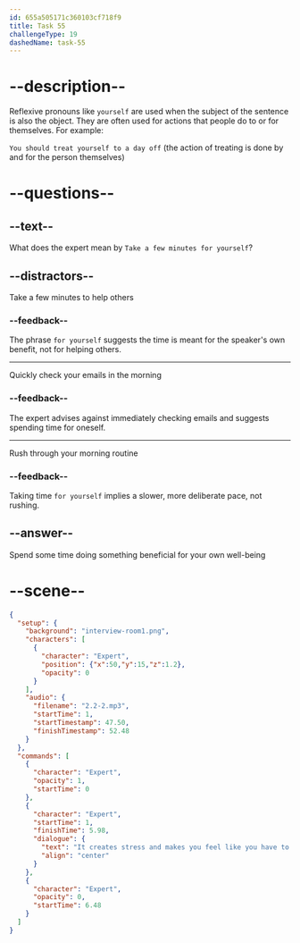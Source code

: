 ```yaml
---
id: 655a505171c360103cf718f9
title: Task 55
challengeType: 19
dashedName: task-55
---
```


<!-- (Audio) Expert: It creates stress and makes you have the sensation that you have to rush. Take a few minutes for yourself. -->

# --description--

Reflexive pronouns like `yourself` are used when the subject of the sentence is also the object. They are often used for actions that people do to or for themselves. For example:

`You should treat yourself to a day off` (the action of treating is done by and for the person themselves)

# --questions--

## --text--

What does the expert mean by `Take a few minutes for yourself`?

## --distractors--

Take a few minutes to help others

### --feedback--

The phrase `for yourself` suggests the time is meant for the speaker's own benefit, not for helping others.

---

Quickly check your emails in the morning

### --feedback--

The expert advises against immediately checking emails and suggests spending time for oneself.

---

Rush through your morning routine

### --feedback--

Taking time `for yourself` implies a slower, more deliberate pace, not rushing.

## --answer--

Spend some time doing something beneficial for your own well-being

# --scene--

```json
{
  "setup": {
    "background": "interview-room1.png",
    "characters": [
      {
        "character": "Expert",
        "position": {"x":50,"y":15,"z":1.2},
        "opacity": 0
      }
    ],
    "audio": {
      "filename": "2.2-2.mp3",
      "startTime": 1,
      "startTimestamp": 47.50,
      "finishTimestamp": 52.48
    }
  },
  "commands": [
    {
      "character": "Expert",
      "opacity": 1,
      "startTime": 0
    },
    {
      "character": "Expert",
      "startTime": 1,
      "finishTime": 5.98,
      "dialogue": {
        "text": "It creates stress and makes you feel like you have to rush. Take a few minutes for yourself.",
        "align": "center"
      }
    },
    {
      "character": "Expert",
      "opacity": 0,
      "startTime": 6.48
    }
  ]
}
```

